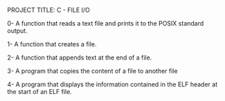 PROJECT TITLE: C - FILE I/O


0- A  function that reads a text file and prints it to the POSIX standard output.

1- A function that creates a file.

2- A function that appends text at the end of a file.

3- A program that copies the content of a file to another file

4- A  program that displays the information contained in the ELF header at the start of an ELF file.
